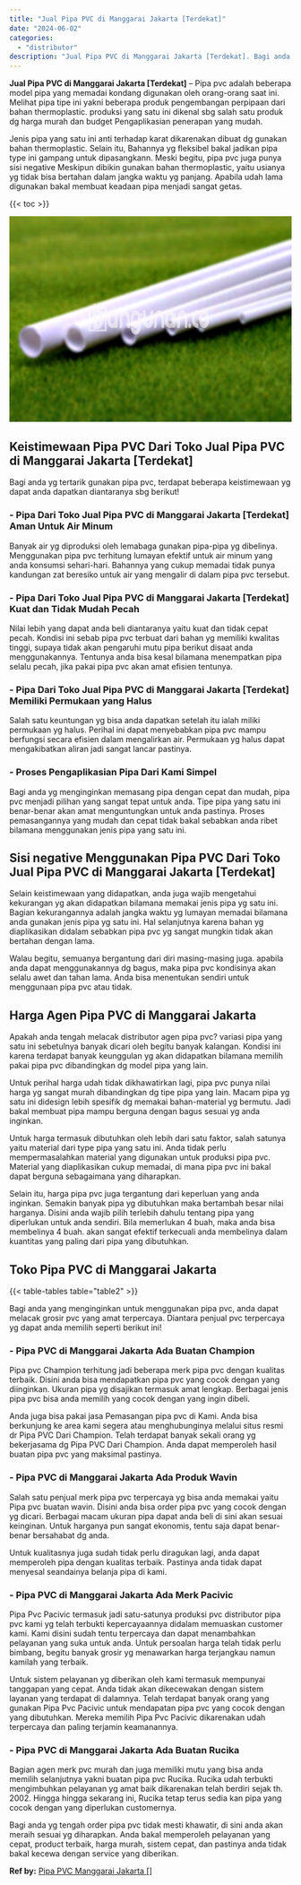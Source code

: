 ```yaml
---
title: "Jual Pipa PVC di Manggarai Jakarta [Terdekat]"
date: "2024-06-02"
categories: 
  - "distributor"
description: "Jual Pipa PVC di Manggarai Jakarta [Terdekat]. Bagi anda yg tengah order pipa pvc tidak mesti khawatir, di sini anda akan meraih sesuai yg diharapkan. Anda b..."
---
```


**Jual Pipa PVC di Manggarai Jakarta \[Terdekat\]** – Pipa pvc adalah beberapa model pipa yang memadai kondang digunakan oleh orang-orang saat ini. Melihat pipa tipe ini yakni beberapa produk pengembangan perpipaan dari bahan thermoplastic. produksi yang satu ini dikenal sbg salah satu produk dg harga murah dan budget Pengaplikasian penerapan yang mudah.

Jenis pipa yang satu ini anti terhadap karat dikarenakan dibuat dg gunakan bahan thermoplastic. Selain itu, Bahannya yg fleksibel bakal jadikan pipa type ini gampang untuk dipasangkann. Meski begitu, pipa pvc juga punya sisi negative Meskipun dibikin gunakan bahan thermoplastic, yaitu usianya yg tidak bisa bertahan dalam jangka waktu yg panjang. Apabila udah lama digunakan bakal membuat keadaan pipa menjadi sangat getas.

{{< toc >}}

![Jual Pipa PVC di Manggarai Jakarta [Terdekat]](/images/jaul-pipa-pvc-55.png)

## Keistimewaan Pipa PVC Dari Toko Jual Pipa PVC di Manggarai Jakarta \[Terdekat\]

Bagi anda yg tertarik gunakan pipa pvc, terdapat beberapa keistimewaan yg dapat anda dapatkan diantaranya sbg berikut!

### \- Pipa Dari Toko Jual Pipa PVC di Manggarai Jakarta \[Terdekat\] Aman Untuk Air Minum

Banyak air yg diproduksi oleh lemabaga gunakan pipa-pipa yg dibelinya. Menggunakan pipa pvc terhitung lumayan efektif untuk air minum yang anda konsumsi sehari-hari. Bahannya yang cukup memadai tidak punya kandungan zat beresiko untuk air yang mengalir di dalam pipa pvc tersebut.

### \- Pipa Dari Toko Jual Pipa PVC di Manggarai Jakarta \[Terdekat\] Kuat dan Tidak Mudah Pecah

Nilai lebih yang dapat anda beli diantaranya yaitu kuat dan tidak cepat pecah. Kondisi ini sebab pipa pvc terbuat dari bahan yg memiliki kwalitas tinggi, supaya tidak akan pengaruhi mutu pipa berikut disaat anda menggunakannya. Tentunya anda bisa kesal bilamana menempatkan pipa selalu pecah, jika pakai pipa pvc akan amat efisien tentunya.

### \- Pipa Dari Toko Jual Pipa PVC di Manggarai Jakarta \[Terdekat\] Memiliki Permukaan yang Halus

Salah satu keuntungan yg bisa anda dapatkan setelah itu ialah miliki permukaan yg halus. Perihal ini dapat menyebabkan pipa pvc mampu berfungsi secara efisien dalam mengalirkan air. Permukaan yg halus dapat mengakibatkan aliran jadi sangat lancar pastinya.

### \- Proses Pengaplikasian Pipa Dari Kami Simpel

Bagi anda yg menginginkan memasang pipa dengan cepat dan mudah, pipa pvc menjadi pilihan yang sangat tepat untuk anda. Tipe pipa yang satu ini benar-benar akan amat menguntungkan untuk anda pastinya. Proses pemasangannya yang mudah dan cepat tidak bakal sebabkan anda ribet bilamana menggunakan jenis pipa yang satu ini.

## Sisi negative Menggunakan Pipa PVC Dari Toko Jual Pipa PVC di Manggarai Jakarta \[Terdekat\]

Selain keistimewaan yang didapatkan, anda juga wajib mengetahui kekurangan yg akan didapatkan bilamana memakai jenis pipa yg satu ini. Bagian kekurangannya adalah jangka waktu yg lumayan memadai bilamana anda gunakan jenis pipa yg satu ini. Hal selanjutnya karena bahan yg diaplikasikan didalam sebabkan pipa pvc yg sangat mungkin tidak akan bertahan dengan lama.

Walau begitu, semuanya bergantung dari diri masing-masing juga. apabila anda dapat menggunakannya dg bagus, maka pipa pvc kondisinya akan selalu awet dan tahan lama. Anda bisa menentukan sendiri untuk menggunaan pipa pvc atau tidak.

## Harga Agen Pipa PVC di Manggarai Jakarta

Apakah anda tengah melacak distributor agen pipa pvc? variasi pipa yang satu ini sebetulnya banyak dicari oleh begitu banyak kalangan. Kondisi ini karena terdapat banyak keunggulan yg akan didapatkan bilamana memilih pakai pipa pvc dibandingkan dg model pipa yang lain.

Untuk perihal harga udah tidak dikhawatirkan lagi, pipa pvc punya nilai harga yg sangat murah dibandingkan dg tipe pipa yang lain. Macam pipa yg satu ini didesign lebih spesifik dg memakai bahan-material yg bermutu. Jadi bakal membuat pipa mampu berguna dengan bagus sesuai yg anda inginkan.

Untuk harga termasuk dibutuhkan oleh lebih dari satu faktor, salah satunya yaitu material dari type pipa yang satu ini. Anda tidak perlu mempermasalahkan material yang digunakan untuk produksi pipa pvc. Material yang diaplikasikan cukup memadai, di mana pipa pvc ini bakal dapat berguna sebagaimana yang diharapkan.

Selain itu, harga pipa pvc juga tergantung dari keperluan yang anda inginkan. Semakin banyak pipa yg dibutuhkan maka bertambah besar nilai harganya. Disini anda wajib pilih terlebih dahulu tentang pipa yang diperlukan untuk anda sendiri. Bila memerlukan 4 buah, maka anda bisa membelinya 4 buah. akan sangat efektif terkecuali anda membelinya dalam kuantitas yang paling dari pipa yang dibutuhkan.

## Toko Pipa PVC di Manggarai Jakarta

{{< table-tables table="table2" >}}

Bagi anda yang menginginkan untuk menggunakan pipa pvc, anda dapat melacak grosir pvc yang amat terpercaya. Diantara penjual pvc terpercaya yg dapat anda memilih seperti berikut ini!

### \- Pipa PVC di Manggarai Jakarta Ada Buatan Champion

Pipa pvc Champion terhitung jadi beberapa merk pipa pvc dengan kualitas terbaik. Disini anda bisa mendapatkan pipa pvc yang cocok dengan yang diinginkan. Ukuran pipa yg disajikan termasuk amat lengkap. Berbagai jenis pipa pvc bisa anda memilih yang cocok dengan yang ingin dibeli.

Anda juga bisa pakai jasa Pemasangan pipa pvc di Kami. Anda bisa berkunjung ke area kami segera atau menghubunginya melalui situs resmi dr Pipa PVC Dari Champion. Telah terdapat banyak sekali orang yg bekerjasama dg Pipa PVC Dari Champion. Anda dapat memperoleh hasil buatan pipa pvc yang maksimal pastinya.

### \- Pipa PVC di Manggarai Jakarta Ada Produk Wavin

Salah satu penjual merk pipa pvc terpercaya yg bisa anda memakai yaitu Pipa pvc buatan wavin. Disini anda bisa order pipa pvc yang cocok dengan yg dicari. Berbagai macam ukuran pipa dapat anda beli di sini akan sesuai keinginan. Untuk harganya pun sangat ekonomis, tentu saja dapat benar-benar bersahabat dg anda.

Untuk kualitasnya juga sudah tidak perlu diragukan lagi, anda dapat memperoleh pipa dengan kualitas terbaik. Pastinya anda tidak dapat menyesal seandainya belanja pipa di kami.

### \- Pipa PVC di Manggarai Jakarta Ada Merk Pacivic

Pipa Pvc Pacivic termasuk jadi satu-satunya produksi pvc distributor pipa pvc kami yg telah terbukti kepercayaannya didalam memuaskan customer kami. Kami disini sudah tentu terpercaya dan dapat menambahkan pelayanan yang suka untuk anda. Untuk persoalan harga telah tidak perlu bimbang, begitu banyak grosir yg menawarkan harga terjangkau namun kamilah yang terbaik.

Untuk sistem pelayanan yg diberikan oleh kami termasuk mempunyai tanggapan yang cepat. Anda tidak akan dikecewakan dengan sistem layanan yang terdapat di dalamnya. Telah terdapat banyak orang yang gunakan Pipa Pvc Pacivic untuk mendapatan pipa pvc yang cocok dengan yang dibutuhkan. Mereka memilih Pipa Pvc Pacivic dikarenakan udah terpercaya dan paling terjamin keamanannya.

### \- Pipa PVC di Manggarai Jakarta Ada Buatan Rucika

Bagian agen merk pvc murah dan juga memiliki mutu yang bisa anda memilih selanjutnya yakni buatan pipa pvc Rucika. Rucika udah terbukti mengimbuhkan pelayanan yg amat baik dikarenakan telah berdiri sejak th. 2002. Hingga hingga sekarang ini, Rucika tetap terus sedia kan pipa yang cocok dengan yang diperlukan customernya.

Bagi anda yg tengah order pipa pvc tidak mesti khawatir, di sini anda akan meraih sesuai yg diharapkan. Anda bakal memperoleh pelayanan yang cepat, product terbaik, harga murah, sistem cepat, dan pastinya anda tidak bakal kecewa dengan service yang diberikan.

**Ref by:** [Pipa PVC Manggarai Jakarta []](https://id.wikipedia.org/wiki/Pipa)
